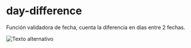 # day-difference

Función validadora de fecha, cuenta la diferencia en días entre 2 fechas.

![Texto alternativo](https://i.ibb.co/HHgPCJC/image.png)

